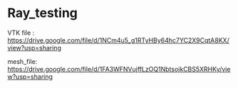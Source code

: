 # Ray_testing

VTK file :   https://drive.google.com/file/d/1NCm4u5_g1RTyHBy64hc7YC2X9CqtA8KX/view?usp=sharing

mesh_file:   https://drive.google.com/file/d/1FA3WFNVujffLzOQ1NbtsojkCBS5XRHKy/view?usp=sharing

